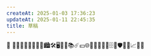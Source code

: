 ```yaml
---
createAt: 2025-01-03 17:36:23
updateAt: 2025-01-11 22:45:35
title: 草稿
---
```

📡
📒👨🏼‍🎓🤔👨🏼‍💻🏙️🛠️🖥️🛒🎦📚☄️💴🌐💈📄👢🔧🐞🗄️🔳🛡️🔌🥰📈💯🌵